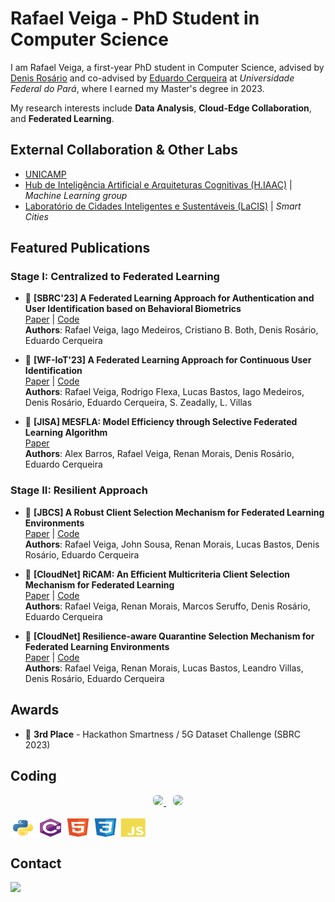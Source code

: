# Rafael Veiga - PhD Student in Computer Science

I am Rafael Veiga, a first-year PhD student in Computer Science, advised by [Denis Rosário](https://scholar.google.com.br/citations?user=ff_HBhQAAAAJ&hl) and co-advised by [Eduardo Cerqueira](https://scholar.google.com.br/citations?user=6Oexn7IAAAAJ&hl) at _Universidade Federal do Pará_, where I earned my Master's degree in 2023.

My research interests include **Data Analysis**, **Cloud-Edge Collaboration**, and **Federated Learning**.



## External Collaboration & Other Labs

- [UNICAMP](https://unicamp.br/)
- [Hub de Inteligência Artificial e Arquiteturas Cognitivas (H.IAAC)](https://hiaac.unicamp.br/) | *Machine Learning group*
- [Laboratório de Cidades Inteligentes e Sustentáveis (LaCIS)](https://lacis.ufpa.br/) | *Smart Cities*



## Featured Publications

### Stage I: Centralized to Federated Learning

- 🎉 **[SBRC'23] A Federated Learning Approach for Authentication and User Identification based on Behavioral Biometrics**  
  [Paper](https://sol.sbc.org.br/index.php/sbrc/article/view/24526) | [Code](https://github.com/VeigarGit/BiometricBehaviorFL)  
  **Authors**: Rafael Veiga, Iago Medeiros, Cristiano B. Both, Denis Rosário, Eduardo Cerqueira

- 🎉 **[WF-IoT'23] A Federated Learning Approach for Continuous User Identification**  
  [Paper](https://ieeexplore.ieee.org/abstract/document/10539581?casa_token=SJgiRLt8j2YAAAAA:DrerK_X1ev6ypUPAB0xUs_JNHmrVHR6mB5VDCgP4mAPkr_6TUZvKaKlZFX4NiI27U_6jkaITJaY) | [Code](https://github.com/VeigarGit/Biometric-Behavior-FLWperform)  
  **Authors**: Rafael Veiga, Rodrigo Flexa, Lucas Bastos, Iago Medeiros, Denis Rosário, Eduardo Cerqueira, S. Zeadally, L. Villas

- 🎉 **[JISA] MESFLA: Model Efficiency through Selective Federated Learning Algorithm**  
  [Paper](https://journals-sol.sbc.org.br/index.php/jisa/article/view/4044)  
  **Authors**: Alex Barros, Rafael Veiga, Renan Morais, Denis Rosário, Eduardo Cerqueira

### Stage II: Resilient Approach

- 🎉 **[JBCS] A Robust Client Selection Mechanism for Federated Learning Environments**  
  [Paper](https://journals-sol.sbc.org.br/index.php/jbcs/article/view/4325) | [Code](https://github.com/OrenanM/Trabalho-IC/tree/master/PFL-Non-IID-RESILIENCE)  
  **Authors**: Rafael Veiga, John Sousa, Renan Morais, Lucas Bastos, Denis Rosário, Eduardo Cerqueira

- 🎉 **[CloudNet] RiCAM: An Efficient Multicriteria Client Selection Mechanism for Federated Learning**  
  [Paper](https://ieeexplore.ieee.org/document/10815742) | [Code](https://github.com/VeigarGit/RiCAm)  
  **Authors**: Rafael Veiga, Renan Morais, Marcos Seruffo, Denis Rosário, Eduardo Cerqueira

- 🎉 **[CloudNet] Resilience-aware Quarantine Selection Mechanism for Federated Learning Environments**  
  [Paper](https://ieeexplore.ieee.org/document/10815915) | [Code](https://github.com/OrenanM/RUBUST-FL)  
  **Authors**: Rafael Veiga, Renan Morais, Lucas Bastos, Leandro Villas, Denis Rosário, Eduardo Cerqueira


## Awards

- 🏅 **3rd Place** - Hackathon Smartness / 5G Dataset Challenge (SBRC 2023)


## Coding

<div align="center">
  <a href="https://github.com/VeigarGit">
    <img height="140em" 
         style="border: 1px solid white; border-radius: 0.5em;"
         src="https://github-profile-summary-cards.vercel.app/api/cards/profile-details?username=VeigarGit&theme=tokyonight"/>
    <img height="140em" 
         style="border: 0.1px solid white; border-radius: 0.5em; margin-left: 10px;"
         src="https://github-readme-stats.vercel.app/api/top-langs/?username=VeigarGit&layout=donut&theme=tokyonight"/>
  </a>
</div>

<div style="display: inline_block"><br>
  <img align="center" alt="Python" height="30" width="40" src="https://raw.githubusercontent.com/devicons/devicon/master/icons/python/python-original.svg">
  <img align="center" alt="CSharp" height="30" width="40" src="https://raw.githubusercontent.com/devicons/devicon/master/icons/csharp/csharp-original.svg">
  <img align="center" alt="HTML" height="30" width="40" src="https://raw.githubusercontent.com/devicons/devicon/master/icons/html5/html5-original.svg">
  <img align="center" alt="CSS" height="30" width="40" src="https://raw.githubusercontent.com/devicons/devicon/master/icons/css3/css3-original.svg">
  <img align="center" alt="JS" height="30" width="40" src="https://raw.githubusercontent.com/devicons/devicon/master/icons/javascript/javascript-plain.svg">
</div>


## Contact

<div align="left">
  <a href="mailto:rafael.teixeira.silva@icen.ufpa.br">
    <img height="30px" src="https://img.shields.io/badge/Gmail-D14836?style=for-the-badge&logo=gmail&logoColor=white"/>
  </a>
</div>
